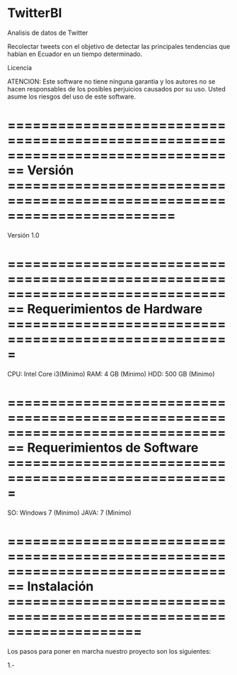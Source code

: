 # TwitterBI
Analisis de datos de Twitter

Recolectar tweets con el objetivo de detectar las principales tendencias que habían en Ecuador en un tiempo determinado.

Licencia

ATENCION:
    Este software no tiene ninguna garantia y los autores no se hacen
    responsables de los posibles perjuicios causados por su uso.
    Usted asume los riesgos del uso de este software.
    
================================================================================
Versión ========================================================================
================================================================================
Versión 1.0

================================================================================
Requerimientos de Hardware =====================================================
================================================================================
CPU: Intel Core i3(Minimo)
RAM: 4 GB (Minimo)
HDD: 500 GB (Minimo)

================================================================================
Requerimientos de Software =====================================================
================================================================================
SO: Windows 7 (Minimo)
JAVA: 7 (Minimo)

================================================================================
Instalación ====================================================================
================================================================================
Los pasos para poner en marcha nuestro proyecto son los siguientes:

1.- 
